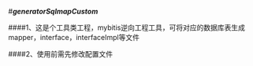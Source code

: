 #_**generatorSqlmapCustom**_

####1、这是个工具类工程，mybitis逆向工程工具，可将对应的数据库表生成mapper，interface，interfaceImpl等文件

####2、使用前需先修改配置文件